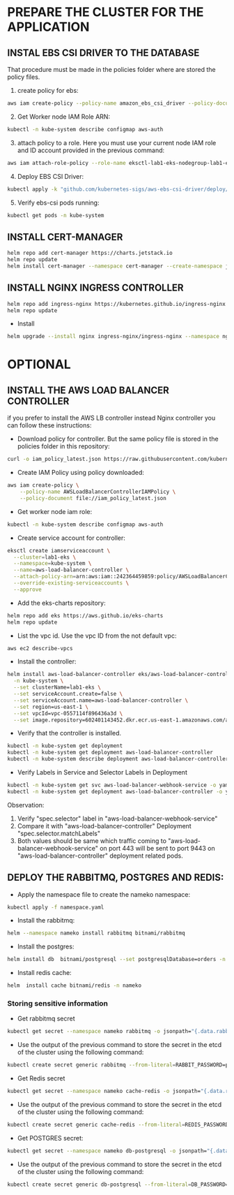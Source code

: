 # PREPARE THE CLUSTER FOR THE APPLICATION

## INSTAL EBS CSI DRIVER TO THE DATABASE 
That procedure must be made in the policies folder where are stored the policy files. <br>

1. create policy for ebs: 
```bash
aws iam create-policy --policy-name amazon_ebs_csi_driver --policy-document file://amazon_ebs_csi_driver.json
``` 

2. Get Worker node IAM Role ARN: <br>
```bash
kubectl -n kube-system describe configmap aws-auth
```

3. attach policy to a role. Here you must use your current node IAM role and ID account provided in the previous command: <br>
```bash
aws iam attach-role-policy --role-name eksctl-lab1-eks-nodegroup-lab1-ek-NodeInstanceRole-JFJFV2Y81725 --policy-arn arn:aws:iam::242364459859:policy/amazon_ebs_csi_driver
```

4. Deploy EBS CSI Driver:
```bash
kubectl apply -k "github.com/kubernetes-sigs/aws-ebs-csi-driver/deploy/kubernetes/overlays/stable/?ref=master"
```

5. Verify ebs-csi pods running: <br>
```bash
kubectl get pods -n kube-system
```

## INSTALL CERT-MANAGER <br>
```bash
helm repo add cert-manager https://charts.jetstack.io
helm repo update
helm install cert-manager --namespace cert-manager --create-namespace jetstack/cert-manager --set installCRDs=true --set extraArgs={--enable-certificate-owner-ref=true}
```

## INSTALL NGINX INGRESS CONTROLLER <br>
```bash
helm repo add ingress-nginx https://kubernetes.github.io/ingress-nginx
helm repo update
```
- Install
```bash
helm upgrade --install nginx ingress-nginx/ingress-nginx --namespace nginx --create-namespace --set controller.ingressClassResource.default=true
```

# OPTIONAL 
## INSTALL THE AWS LOAD BALANCER CONTROLLER
if you prefer to install the AWS LB controller instead Nginx controller you can follow these instructions:

- Download policy for controller. But the same policy file is stored in the policies folder in this repository: <br>
```bash
curl -o iam_policy_latest.json https://raw.githubusercontent.com/kubernetes-sigs/aws-load-balancer-controller/main/docs/install/iam_policy.json
```
- Create IAM Policy using policy downloaded: <br>
```bash
aws iam create-policy \
    --policy-name AWSLoadBalancerControllerIAMPolicy \
    --policy-document file://iam_policy_latest.json
```
- Get worker node iam role: <br>
```bash
kubectl -n kube-system describe configmap aws-auth
```
- Create service account for controller:
```bash
eksctl create iamserviceaccount \
  --cluster=lab1-eks \
  --namespace=kube-system \
  --name=aws-load-balancer-controller \
  --attach-policy-arn=arn:aws:iam::242364459859:policy/AWSLoadBalancerControllerIAMPolicy \
  --override-existing-serviceaccounts \
  --approve
```
- Add the eks-charts repository: <br>
```bash
helm repo add eks https://aws.github.io/eks-charts
helm repo update
```
- List the vpc id. Use the vpc ID from the not default vpc: <br>
```bash
aws ec2 describe-vpcs
```
- Install the controller: <br>
```bash
helm install aws-load-balancer-controller eks/aws-load-balancer-controller \
  -n kube-system \
  --set clusterName=lab1-eks \
  --set serviceAccount.create=false \
  --set serviceAccount.name=aws-load-balancer-controller \
  --set region=us-east-1 \
  --set vpcId=vpc-0557114f896436a3d \
  --set image.repository=602401143452.dkr.ecr.us-east-1.amazonaws.com/amazon/aws-load-balancer-controller
```
- Verify that the controller is installed.
```bash
kubectl -n kube-system get deployment 
kubectl -n kube-system get deployment aws-load-balancer-controller
kubectl -n kube-system describe deployment aws-load-balancer-controller
```
- Verify Labels in Service and Selector Labels in Deployment
```bash
kubectl -n kube-system get svc aws-load-balancer-webhook-service -o yaml
kubectl -n kube-system get deployment aws-load-balancer-controller -o yaml
```
Observation:
1. Verify "spec.selector" label in "aws-load-balancer-webhook-service"
2. Compare it with "aws-load-balancer-controller" Deployment "spec.selector.matchLabels"
3. Both values should be same which traffic coming to "aws-load-balancer-webhook-service" on port 443 will be sent to port 9443 on "aws-load-balancer-controller" deployment related pods.

## DEPLOY THE RABBITMQ, POSTGRES AND REDIS:

- Apply the namespace file to create the nameko namespace: <br>
```bash
kubectl apply -f namespace.yaml
```
- Install the rabbitmq: <br>
```bash
helm --namespace nameko install rabbitmq bitnami/rabbitmq
```
- Install the postgres: <br>
```bash
helm install db  bitnami/postgresql --set postgresqlDatabase=orders -n nameko
``` 
- Install redis cache: <br>
```bash
helm  install cache bitnami/redis -n nameko
``` 
### Storing sensitive information
- Get rabbitmq secret
```bash
kubectl get secret --namespace nameko rabbitmq -o jsonpath="{.data.rabbitmq-password}" | base64 -d
```
- Use the output of the previous command to store the secret in the etcd of the cluster using the following command: <br>
```bash
kubectl create secret generic rabbitmq --from-literal=RABBIT_PASSWORD=password_from_command
```
- Get Redis secret <br>
```bash
kubectl get secret --namespace nameko cache-redis -o jsonpath="{.data.redis-password}" | base64 -d
```
- Use the output of the previous command to store the secret in the etcd of the cluster using the following command:
```bash
kubectl create secret generic cache-redis --from-literal=REDIS_PASSWORD=password_from_command
```
- Get POSTGRES secret: <br>
```bash
kubectl get secret --namespace nameko db-postgresql -o jsonpath="{.data.postgres-password}" | base64 -d
``` 
- Use the output of the previous command to store the secret in the etcd of the cluster using the following command:
```bash
kubectl create secret generic db-postgresql --from-literal=DB_PASSWORD=password_from_command
```
